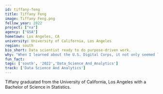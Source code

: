 ```yaml
---
id: tiffany-feng
title: Tiffany Feng
image: Tiffany Feng.png
fellow_year: 2022
project: ["na"]
agency: ["GSA"]
hometown: Los Angeles, CA
university: University of California, Los Angeles
region: south
bio_short: Data scientist ready to do purpose-driven work. 
why: "When I learned about the U.S. Digital Corps, it not only seemed like a fit for my experiences, but also a great opportunity to do purpose-driven work."
fun_fact: 
tags: ['south', '2022','Data_Science_And_Analytics']
track: ['Data Science And Analytics']
---
```


Tiffany graduated from the University of California, Los Angeles with a Bachelor of Science in Statistics.